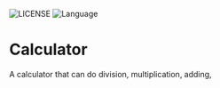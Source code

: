 ![LICENSE](https://img.shields.io/packagist/l/doctrine/orm.svg?style=flat-square)
![Language](https://img.shields.io/badge/language-C%2B%2B-F87676.svg)
# Calculator
A calculator that can do division, multiplication, adding, 

